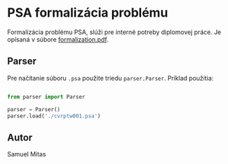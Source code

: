 # PSA formalizácia problému

Formalizácia problému PSA, slúži pre interné potreby diplomovej práce. Je opísaná v súbore [formalization.pdf](./out/formalization.pdf).

## Parser

Pre načítanie súboru `.psa` použite triedu `parser.Parser`. Príklad použitia:

```python

from parser import Parser

parser = Parser()
parser.load('./cvrptw001.psa')

```

## Autor

Samuel Mitas
